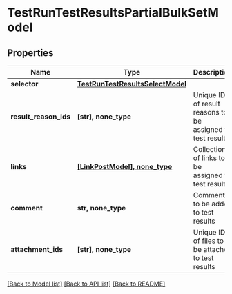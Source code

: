 # TestRunTestResultsPartialBulkSetModel


## Properties
Name | Type | Description | Notes
------------ | ------------- | ------------- | -------------
**selector** | [**TestRunTestResultsSelectModel**](TestRunTestResultsSelectModel.md) |  | [optional] 
**result_reason_ids** | **[str], none_type** | Unique IDs of result reasons to be assigned to test results | [optional] 
**links** | [**[LinkPostModel], none_type**](LinkPostModel.md) | Collection of links to be assigned to test results | [optional] 
**comment** | **str, none_type** | Comment to be added to test results | [optional] 
**attachment_ids** | **[str], none_type** | Unique IDs of files to be attached to test results | [optional] 

[[Back to Model list]](../README.md#documentation-for-models) [[Back to API list]](../README.md#documentation-for-api-endpoints) [[Back to README]](../README.md)


